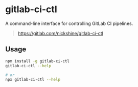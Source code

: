 # gitlab-ci-ctl

A command-line interface for controlling GitLab CI pipelines.
>https://gitlab.com/nickshine/gitlab-ci-ctl

## Usage

```bash
npm install -g gitlab-ci-ctl
gitlab-ci-ctl --help

# or
npx gitlab-ci-ctl --help
```

